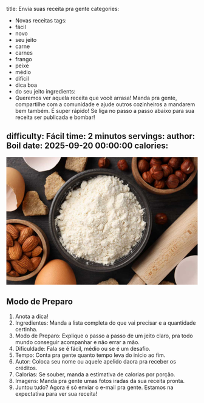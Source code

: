 title: Envia suas receita pra gente
categories:
  - Novas receitas
tags:
  - fácil
  - novo
  - seu jeito
  - carne
  - carnes
  - frango
  - peixe
  - médio
  - difícil
  - dica boa
  - do seu jeito
ingredients:
  - Queremos ver aquela receita que você arrasa! Manda pra gente, compartilhe com a comunidade e ajude outros cozinheiros a mandarem bem também. É super rápido! Se liga no passo a passo abaixo para sua receita ser publicada e bombar!

difficulty: Fácil
time: 2 minutos
servings: 
author: Boil
date: 2025-09-20 00:00:00
calories:
---
![Diversos ingredientes](/images/ingredientes.jpg)

## Modo de Preparo
1. Anota a dica!
2. Ingredientes: Manda a lista completa do que vai precisar e a quantidade certinha.
3. Modo de Preparo: Explique o passo a passo de um jeito claro, pra todo mundo conseguir acompanhar e não errar a mão.
4. Dificuldade: Fala se é fácil, médio ou se é um desafio.
5. Tempo: Conta pra gente quanto tempo leva do início ao fim.
6. Autor: Coloca seu nome ou aquele apelido daora pra receber os créditos.
7. Calorias: Se souber, manda a estimativa de calorias por porção.
8. Imagens: Manda pra gente umas fotos iradas da sua receita pronta.
9. Juntou tudo? Agora é só enviar o e-mail pra gente. Estamos na expectativa para ver sua receita!